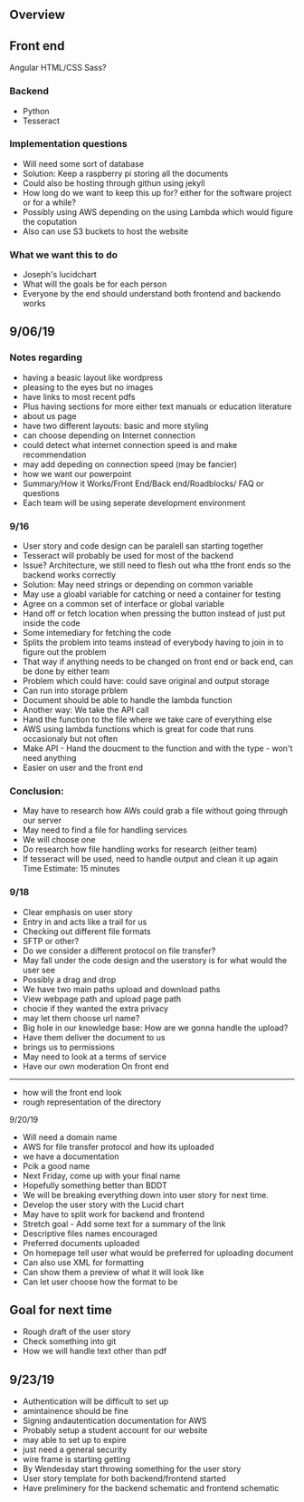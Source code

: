 ## Overview

Front end
---------
Angular
HTML/CSS
Sass?

### Backend

- Python
- Tesseract

### Implementation questions

- Will need some sort of database
- Solution: Keep a raspberry pi storing all the documents
- Could also be hosting through githun using jekyll
- How long do we want to keep this up for? either for the software project or for a while?
- Possibly using AWS depending on the using Lambda which would figure the coputation
- Also can use S3 buckets to host the website 

### What we want this to do
- Joseph's lucidchart
- What will the goals be for each person
- Everyone by the end should understand both frontend and backendo works


## 9/06/19

### Notes regarding
- having a beasic layout like wordpress
- pleasing to the eyes but no images
- have links to most recent pdfs
- Plus having sections for more either text manuals or education literature
- about us page
- have two different layouts: basic and more styling
- can choose depending on Internet connection
- could detect what internet connection speed is and make recommendation
- may add depeding on connection speed (may be fancier)
- how we want our powerpoint
- Summary/How it Works/Front End/Back end/Roadblocks/ FAQ or questions
- Each team will be using seperate development environment

### 9/16

- User story and code design can be paralell san starting together
- Tesseract will probably be used for most of the backend
- Issue? Architecture, we still need to flesh out wha tthe front ends so the backend works correctly
- Solution: May need strings or depending on common variable
- May use a gloabl variable for catching or need a container for testing 
- Agree on a common set of interface or global variable
- Hand off or fetch location when pressing the button instead of just put inside the code
- Some intemediary for fetching the code
- Splits the problem into teams instead of everybody having to join in to figure out the problem
- That way if anything needs to be changed on front end or back end, can be done by either team
- Problem which could have: could save original and output storage
- Can run into storage prblem
- Document should be able to handle the lambda function
- Another way: We take the API call
- Hand the function to the file where we take care of everything else
- AWS using lambda functions which is great for code that runs occasionaly but not often
- Make API - Hand the doucment to the function and with the type - won't need anything
- Easier on user and the front end

### Conclusion:
- May have to research how AWs could grab a file without going through our server
- May need to find a file for handling services
- We will choose one
- Do research how file handling works for research (either team)
- If tesseract will be used, need to handle output and clean it up again
 Time Estimate: 15 minutes


### 9/18

- Clear emphasis on user story
- Entry in and acts like a trail for us
- Checking out different file formats
- SFTP or other?
- Do we consider a different protocol on file transfer?
- May fall under the code design and the userstory is for what would the user see
- Possibly a drag and drop
- We have two main paths upload and download paths
- View webpage path and upload page path
- chocie if they wanted the extra privacy
- may let them choose url name?
- Big hole in our knowledge base: How are we gonna handle the upload?
- Have them deliver the document to us
- brings us to permissions
- May need to look at a terms of service
- Have our own moderation
On front end
------------
- how will the front end look
- rough representation of the directory 

9/20/19
- Will need a domain name
- AWS for file transfer protocol and how its uploaded
- we have a documentation
- Pcik a good name 
- Next Friday, come up with your final name
- Hopefully something better than BDDT
- We will be breaking everything down into user story for next time.
- Develop the user story with the Lucid chart
- May have to split work for backend and frontend 
- Stretch goal - Add some text for a summary of the link
- Descriptive files names encouraged
- Preferred documents uploaded
- On homepage tell user what would be preferred for uploading document
- Can also use XML for formatting
- Can show them a preview of what it will look like 
- Can let user choose how the format to be

Goal for next time
--------------------
- Rough draft of the user story
- Check something into git
- How we will handle text other than pdf

9/23/19
-------
- Authentication will be difficult to set up
- amintainence should be fine
- Signing andautentication documentation for AWS
- Probably setup a student account for our website
- may able to set up to expire
- just need a general security
- wire frame is starting getting 
- By Wendesday start throwing something for the user story
- User story template for both backend/frontend started
- Have preliminery for the backend schematic and frontend schematic 

 
